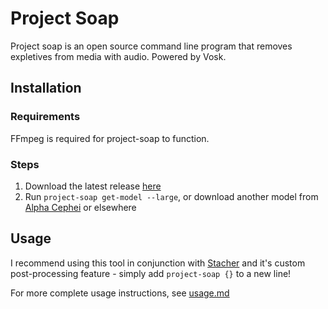 # Project Soap

Project soap is an open source command line program that removes expletives from media with audio. Powered by Vosk.

## Installation

### Requirements

FFmpeg is required for project-soap to function.

### Steps

1. Download the latest release [here](https://github.com/lightningpwr28/project-soap/releases)
2. Run ``project-soap get-model --large``, or download another model from [Alpha Cephei](https://alphacephei.com/vosk/models) or elsewhere

## Usage
I recommend using this tool in conjunction with [Stacher](https://stacher.io/) and it's custom post-processing feature - simply add ``project-soap {}`` to a new line!

For more complete usage instructions, see [usage.md](https://github.com/lightningpwr28/project-soap/blob/master/usage.md)